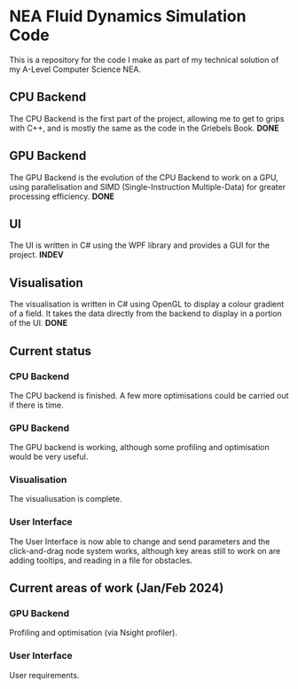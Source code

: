 # NEA Fluid Dynamics Simulation Code
This is a repository for the code I make as part of my technical solution of my A-Level Computer Science NEA.

## CPU Backend
The CPU Backend is the first part of the project, allowing me to get to grips with C++, and is mostly the same as the code in the Griebels Book. **DONE**

## GPU Backend
The GPU Backend is the evolution of the CPU Backend to work on a GPU, using parallelisation and SIMD (Single-Instruction Multiple-Data) for greater processing efficiency. **DONE**

## UI
The UI is written in C# using the WPF library and provides a GUI for the project. **INDEV**

## Visualisation
The visualisation is written in C# using OpenGL to display a colour gradient of a field. It takes the data directly from the backend to display in a portion of the UI. **DONE**

## Current status
### CPU Backend
The CPU backend is finished. A few more optimisations could be carried out if there is time.

### GPU Backend
The GPU backend is working, although some profiling and optimisation would be very useful.

### Visualisation
The visualiusation is complete.

### User Interface
The User Interface is now able to change and send parameters and the click-and-drag node system works, although key areas still to work on are adding tooltips, and reading in a file for obstacles.

## Current areas of work (Jan/Feb 2024)
### GPU Backend
Profiling and optimisation (via Nsight profiler).

### User Interface
User requirements.
